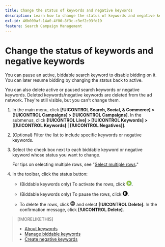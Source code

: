 ```yaml
---
title: Change the status of keywords and negative keywords
description: Learn how to change the status of keywords and negative keywords.
exl-id: 46b000af-14a0-4f00-8f3c-c3ef2c93fd19
feature: Search Campaign Management
---
```

# Change the status of keywords and negative keywords

You can pause an active, biddable search keyword to disable bidding on it. You can later resume bidding by changing the status back to active.

You can also delete active or paused search keywords or negative keywords. Deleted keywords/negative keywords are deleted from the ad network. They're still visible, but you can't change them.

1. In the main menu, click **[!UICONTROL Search, Social, & Commerce] > [!UICONTROL Campaigns] > [!UICONTROL Campaigns]**. In the submenus, click **[!UICONTROL Live] > [!UICONTROL Keywords] > \[[!UICONTROL Keywords] \| [!UICONTROL Negatives]\]**.

1. (Optional) Filter the list to include specific keywords or negative keywords.

1. Select the check box next to each biddable keyword or negative keyword whose status you want to change.

   For tips on selecting multiple rows, see "[Select multiple rows](/help/search-social-commerce/common-tasks/navigation-editing-selection/multiple-rows-select.md)."

1. In the toolbar, click the status button:

   * (Biddable keywords only) To activate the rows, click ![Activate](/help/search-social-commerce/assets/activate.png "Activate").
   
   * (Biddable keywords only) To pause the rows, click ![Pause](/help/search-social-commerce/assets/pause.png "Pause").
   
   * To delete the rows, click ![More](/help/search-social-commerce/assets/more.png "More") and select **[!UICONTROL Delete]**. In the confirmation message, click **[!UICONTROL Delete]**.

>[!MORELIKETHIS]
>
>* [About keywords](keyword-about.md)
>* [Manage biddable keywords](keyword-manage.md)
>* [Create negative keywords](keyword-negative-create.md)
